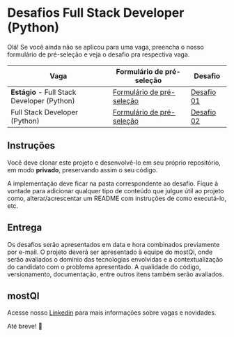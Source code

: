 # Desafios Full Stack Developer (Python)

Olá! Se você ainda não se aplicou para uma vaga, preencha o nosso formulário de pré-seleção e veja o desafio pra respectiva vaga.

|Vaga|Formulário de pré-seleção| Desafio|
|---|---|---|
| **Estágio** - Full Stack Developer (Python) |[Formulário de pré-seleção](https://forms.gle/iEtnhGG2k73V5Uf59)| [Desafio 01](https://github.com/mostqi/desafios-fullstack-rpa/tree/main/desafio-01) |
|Full Stack Developer (Python) |[Formulário de pré-seleção]()| [Desafio 02]() |


## Instruções
Você deve clonar este projeto e desenvolvê-lo em seu próprio repositório, em modo **privado**, preservando assim o seu código. 

A implementação deve ficar na pasta correspondente ao desafio. Fique à vontade para adicionar qualquer tipo de conteúdo que julgue útil ao projeto como, alterar/acrescentar um README com instruções de como executá-lo, etc.

## Entrega

Os desafios serão apresentados em data e hora combinados previamente por e-mail.
O projeto deverá ser apresentado à equipe do mostQi, onde serão avaliados o domínio das tecnologias envolvidas e a contextualização do candidato com o problema apresentado. A qualidade do código, versionamento, documentação, entre outros itens também serão avaliados.

## mostQI

Acesse nosso [Linkedin](https://www.linkedin.com/company/mobile-solution-technology/posts/?feedView=all) para mais informações sobre vagas e novidades.

Até breve! 🤩
